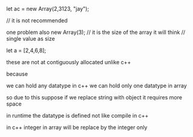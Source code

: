 
let ac = new Array(2,3123, "jay"); 

// it is not recommended 

one problem
also new Array(3); 
// it is the size of the array it will think 
// single value as size 


let a = [2,4,6,8]; 

these are not at contiguously allocated 
unlike c++



because 

we can hold any datatype 
in c++ we can hold only one datatype in array 


so due to this suppose if we replace string with 
object it requires more space 

in runtime the datatype is defined 
not like compile in c++


in c++ integer in array will be replace by the integer only 




